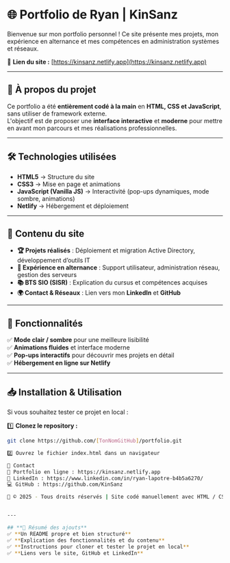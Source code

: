# 🌐 Portfolio de Ryan | KinSanz  

Bienvenue sur mon portfolio personnel ! Ce site présente mes projets, mon expérience en alternance et mes compétences en administration systèmes et réseaux.  

📍 **Lien du site :** [https://kinsanz.netlify.app](https://kinsanz.netlify.app)  

---

## 🚀 À propos du projet  

Ce portfolio a été **entièrement codé à la main** en **HTML, CSS et JavaScript**, sans utiliser de framework externe.  
L'objectif est de proposer une **interface interactive** et **moderne** pour mettre en avant mon parcours et mes réalisations professionnelles.  

---

## 🛠️ Technologies utilisées  

- **HTML5** → Structure du site  
- **CSS3** → Mise en page et animations  
- **JavaScript (Vanilla JS)** → Interactivité (pop-ups dynamiques, mode sombre, animations)  
- **Netlify** → Hébergement et déploiement  

---

## 📂 Contenu du site  

- **🏆 Projets réalisés** : Déploiement et migration Active Directory, développement d’outils IT  
- **💼 Expérience en alternance** : Support utilisateur, administration réseau, gestion des serveurs  
- **📚 BTS SIO (SISR)** : Explication du cursus et compétences acquises  
- **🌍 Contact & Réseaux** : Lien vers mon **LinkedIn** et **GitHub**  

---

## 🎨 Fonctionnalités  

✅ **Mode clair / sombre** pour une meilleure lisibilité  
✅ **Animations fluides** et interface moderne  
✅ **Pop-ups interactifs** pour découvrir mes projets en détail  
✅ **Hébergement en ligne sur Netlify**  

---

## 📥 Installation & Utilisation  

Si vous souhaitez tester ce projet en local :  

1️⃣ **Clonez le repository :**  
```sh
git clone https://github.com/[TonNomGitHub]/portfolio.git

2️⃣ Ouvrez le fichier index.html dans un navigateur

📧 Contact
📌 Portfolio en ligne : https://kinsanz.netlify.app
🔗 LinkedIn : https://www.linkedin.com/in/ryan-lapotre-b4b5a6270/
💻 GitHub : https://github.com/KinSanz

📝 © 2025 - Tous droits réservés | Site codé manuellement avec HTML / CSS / JavaScript


---

## **🚀 Résumé des ajouts**
✅ **Un README propre et bien structuré**  
✅ **Explication des fonctionnalités et du contenu**  
✅ **Instructions pour cloner et tester le projet en local**  
✅ **Liens vers le site, GitHub et LinkedIn**  